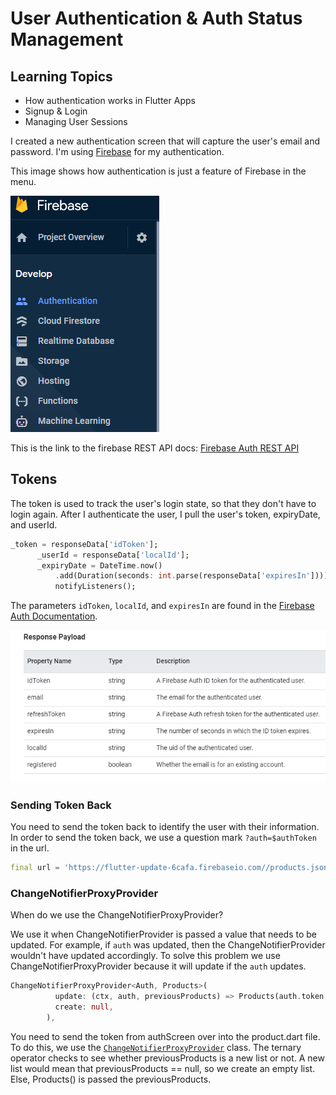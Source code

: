 # User Authentication & Auth Status Management

## Learning Topics
* How authentication works in Flutter Apps
* Signup & Login
* Managing User Sessions

I created a new authentication screen that will capture the user's email and password. I'm
using [Firebase](https://firebase.google.com/docs/auth) for my authentication. 

This image shows how authentication is just a feature of Firebase in the menu.

![](images/auth_menu.png)

This is the link to the firebase REST API docs: [Firebase Auth REST API](https://firebase.google.com/docs/reference/rest/auth)

## Tokens
The token is used to track the user's login state, so that they don't have to login again. After I authenticate the user, I pull the user's token, expiryDate, and userId.

```dart
_token = responseData['idToken'];
      _userId = responseData['localId'];
      _expiryDate = DateTime.now()
          .add(Duration(seconds: int.parse(responseData['expiresIn'])));
          notifyListeners();
```
The parameters `idToken`, `localId`, and `expiresIn` are found in the [Firebase Auth Documentation](https://firebase.google.com/docs/reference/rest/auth#section-sign-in-email-password). 

![auth response image](images/auth_response_payload.png)

### Sending Token Back
You need to send the token back to identify the user with their information. In order to
send the token back, we use a question mark `?auth=$authToken` in the url. 

```dart
final url = 'https://flutter-update-6cafa.firebaseio.com//products.json?auth=$authToken';
```

### ChangeNotifierProxyProvider

When do we use the ChangeNotifierProxyProvider?

We use it when ChangeNotifierProvider is passed a value that needs to be updated. For example, 
if `auth` was updated, then the ChangeNotifierProvider wouldn't have updated accordingly. 
To solve this problem we use ChangeNotifierProxyProvider because it will update if the
`auth` updates. 

```dart
ChangeNotifierProxyProvider<Auth, Products>(
          update: (ctx, auth, previousProducts) => Products(auth.token, previousProducts == null ? [] : previousProducts.items),
          create: null,
        ),
```

You need to send the token from authScreen over into the product.dart file. To do this, we use the [`ChangeNotifierProxyProvider`](https://pub.dev/documentation/provider/latest/provider/ChangeNotifierProxyProvider-class.html) class. The ternary operator checks to see whether previousProducts is a new list or not. A new list would mean that previousProducts == null, so we create an empty list. Else, Products() is passed the previousProducts. 